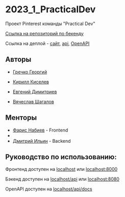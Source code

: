 # 2023_1_PracticalDev

Проект Pinterest команды "Practical Dev"

[Ссылка на репозиторий по бекенду](https://github.com/go-park-mail-ru/2023_1_PracticalDev)

Ссылка на деплой - [сайт](pickpin.ru), [api](pickpin.ru/api), [OpenAPI](pickpin.ru/api/docs)

## Авторы 

- [Гречко Георгий](https://github.com/geogreck)

- [Кирилл Киселев](https://github.com/t1d333)

- [Евгений Димитриев](https://github.com/UjinIaly)

- [Вячеслав Шагалов](https://github.com/SlavaShagalov)

## Менторы

- [Фарис Набиев](https://github.com/rflban) - Frontend
- 
- [Дмитрий Ильин](https://github.com/Neytrinoo) - Backend



## Руководство по использованию:

Фронтенд доступен на [localhost](http://localhost) или [localhost:8000](http://localhost:8000)

Бэкенд доступен на [localhost/api](http://localhost/api) или [localhost:8080](http://localhost:8080)

OpenAPI доступен на [localhost/api/docs](http://localhost/api/docs)
